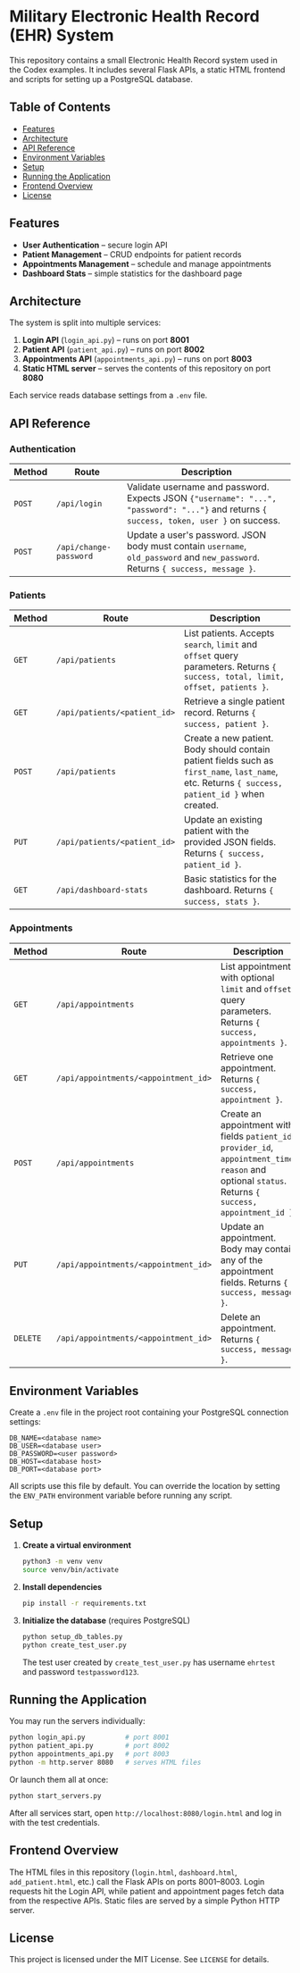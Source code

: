 # Military Electronic Health Record (EHR) System

This repository contains a small Electronic Health Record system used in the Codex examples. It includes several Flask APIs, a static HTML frontend and scripts for setting up a PostgreSQL database.

## Table of Contents
- [Features](#features)
- [Architecture](#architecture)
- [API Reference](#api-reference)
- [Environment Variables](#environment-variables)
- [Setup](#setup)
- [Running the Application](#running-the-application)
- [Frontend Overview](#frontend-overview)
- [License](#license)

## Features
- **User Authentication** – secure login API
- **Patient Management** – CRUD endpoints for patient records
- **Appointments Management** – schedule and manage appointments
- **Dashboard Stats** – simple statistics for the dashboard page

## Architecture
The system is split into multiple services:
1. **Login API** (`login_api.py`) – runs on port **8001**
2. **Patient API** (`patient_api.py`) – runs on port **8002**
3. **Appointments API** (`appointments_api.py`) – runs on port **8003**
4. **Static HTML server** – serves the contents of this repository on port **8080**

Each service reads database settings from a `.env` file.

## API Reference
### Authentication
| Method | Route | Description |
|-------|-------|-------------|
| `POST` | `/api/login` | Validate username and password. Expects JSON `{"username": "...", "password": "..."}` and returns `{ success, token, user }` on success. |
| `POST` | `/api/change-password` | Update a user's password. JSON body must contain `username`, `old_password` and `new_password`. Returns `{ success, message }`. |

### Patients
| Method | Route | Description |
|-------|-------|-------------|
| `GET` | `/api/patients` | List patients. Accepts `search`, `limit` and `offset` query parameters. Returns `{ success, total, limit, offset, patients }`. |
| `GET` | `/api/patients/<patient_id>` | Retrieve a single patient record. Returns `{ success, patient }`. |
| `POST` | `/api/patients` | Create a new patient. Body should contain patient fields such as `first_name`, `last_name`, etc. Returns `{ success, patient_id }` when created. |
| `PUT` | `/api/patients/<patient_id>` | Update an existing patient with the provided JSON fields. Returns `{ success, patient_id }`. |
| `GET` | `/api/dashboard-stats` | Basic statistics for the dashboard. Returns `{ success, stats }`. |

### Appointments
| Method | Route | Description |
|-------|-------|-------------|
| `GET` | `/api/appointments` | List appointments with optional `limit` and `offset` query parameters. Returns `{ success, appointments }`. |
| `GET` | `/api/appointments/<appointment_id>` | Retrieve one appointment. Returns `{ success, appointment }`. |
| `POST` | `/api/appointments` | Create an appointment with fields `patient_id`, `provider_id`, `appointment_time`, `reason` and optional `status`. Returns `{ success, appointment_id }`. |
| `PUT` | `/api/appointments/<appointment_id>` | Update an appointment. Body may contain any of the appointment fields. Returns `{ success, message }`. |
| `DELETE` | `/api/appointments/<appointment_id>` | Delete an appointment. Returns `{ success, message }`. |

## Environment Variables
Create a `.env` file in the project root containing your PostgreSQL connection settings:
```
DB_NAME=<database name>
DB_USER=<database user>
DB_PASSWORD=<user password>
DB_HOST=<database host>
DB_PORT=<database port>
```
All scripts use this file by default. You can override the location by setting the `ENV_PATH` environment variable before running any script.

## Setup
1. **Create a virtual environment**
   ```bash
   python3 -m venv venv
   source venv/bin/activate
   ```
2. **Install dependencies**
   ```bash
   pip install -r requirements.txt
   ```
3. **Initialize the database** (requires PostgreSQL)
   ```bash
   python setup_db_tables.py
   python create_test_user.py
   ```
   The test user created by `create_test_user.py` has username `ehrtest` and password `testpassword123`.

## Running the Application
You may run the servers individually:
```bash
python login_api.py          # port 8001
python patient_api.py        # port 8002
python appointments_api.py   # port 8003
python -m http.server 8080   # serves HTML files
```
Or launch them all at once:
```bash
python start_servers.py
```
After all services start, open `http://localhost:8080/login.html` and log in with the test credentials.

## Frontend Overview
The HTML files in this repository (`login.html`, `dashboard.html`, `add_patient.html`, etc.) call the Flask APIs on ports 8001–8003. Login requests hit the Login API, while patient and appointment pages fetch data from the respective APIs. Static files are served by a simple Python HTTP server.

## License
This project is licensed under the MIT License. See `LICENSE` for details.

